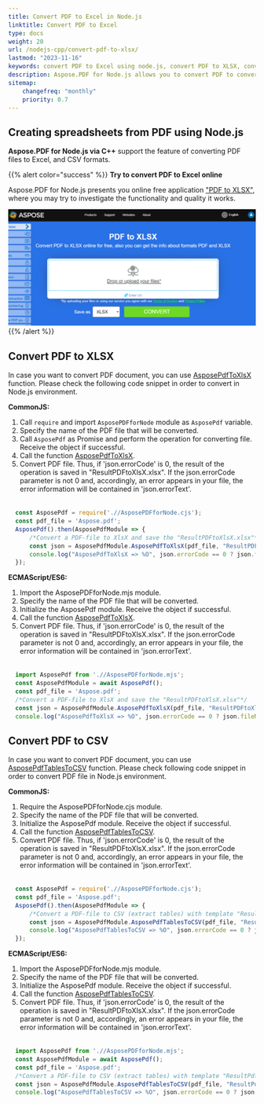 ```yaml
---
title: Convert PDF to Excel in Node.js
linktitle: Convert PDF to Excel
type: docs
weight: 20
url: /nodejs-cpp/convert-pdf-to-xlsx/
lastmod: "2023-11-16"
keywords: convert PDF to Excel using node.js, convert PDF to XLSX, convert PDF to CSV.
description: Aspose.PDF for Node.js allows you to convert PDF to convert PDF to XLSX, and CSV formats.
sitemap:
    changefreq: "monthly"
    priority: 0.7
---
```


## Creating spreadsheets from PDF using Node.js 

**Aspose.PDF for Node.js via C++** support the feature of converting PDF files to Excel, and CSV formats.

{{% alert color="success" %}}
**Try to convert PDF to Excel online**

Aspose.PDF for Node.js presents you online free application ["PDF to XLSX"](https://products.aspose.app/pdf/conversion/pdf-to-xlsx), where you may try to investigate the functionality and quality it works.

[![Aspose.PDF Convertion PDF to Excel with Free App](pdf_to_xlsx.png)](https://products.aspose.app/pdf/conversion/pdf-to-xlsx)
{{% /alert %}}

## Convert PDF to XLSX

In case you want to convert PDF document, you can use [AsposePdfToXlsX](https://reference.aspose.com/pdf/nodejs-cpp/convert/asposepdftoxlsx/) function. 
Please check the following code snippet in order to convert in Node.js environment.

**CommonJS:**

1. Call `require` and import `AsposePDFforNode` module as `AsposePdf` variable.
1. Specify the name of the PDF file that will be converted.
1. Call `AsposePdf` as Promise and perform the operation for converting file. Receive the object if successful.
1. Call the function [AsposePdfToXlsX](https://reference.aspose.com/pdf/nodejs-cpp/convert/asposepdftoxlsx/).
1. Convert PDF file. Thus, if 'json.errorCode' is 0, the result of the operation is saved in "ResultPDFtoXlsX.xlsx". If the json.errorCode parameter is not 0 and, accordingly, an error appears in your file, the error information will be contained in 'json.errorText'.

```js

  const AsposePdf = require('.//AsposePDFforNode.cjs');
  const pdf_file = 'Aspose.pdf';
  AsposePdf().then(AsposePdfModule => {
      /*Convert a PDF-file to XlsX and save the "ResultPDFtoXlsX.xlsx"*/
      const json = AsposePdfModule.AsposePdfToXlsX(pdf_file, "ResultPDFtoXlsX.xlsx");
      console.log("AsposePdfToXlsX => %O", json.errorCode == 0 ? json.fileNameResult : json.errorText);
  });
```

**ECMAScript/ES6:**

1. Import the AsposePDFforNode.mjs module.
1. Specify the name of the PDF file that will be converted.
1. Initialize the AsposePdf module. Receive the object if successful.
1. Call the function [AsposePdfToXlsX](https://reference.aspose.com/pdf/nodejs-cpp/convert/asposepdftoxlsx/).
1. Convert PDF file. Thus, if 'json.errorCode' is 0, the result of the operation is saved in "ResultPDFtoXlsX.xlsx". If the json.errorCode parameter is not 0 and, accordingly, an error appears in your file, the error information will be contained in 'json.errorText'.

```js

  import AsposePdf from './/AsposePDFforNode.mjs';
  const AsposePdfModule = await AsposePdf();
  const pdf_file = 'Aspose.pdf';
  /*Convert a PDF-file to XlsX and save the "ResultPDFtoXlsX.xlsx"*/
  const json = AsposePdfModule.AsposePdfToXlsX(pdf_file, "ResultPDFtoXlsX.xlsx");
  console.log("AsposePdfToXlsX => %O", json.errorCode == 0 ? json.fileNameResult : json.errorText);
```

## Convert PDF to CSV

In case you want to convert PDF document, you can use [AsposePdfTablesToCSV](https://reference.aspose.com/pdf/nodejs-cpp/convert/asposepdftablestocsv/) function. 
Please check following code snippet in order to convert PDF file in Node.js environment.

**CommonJS:**

1. Require the AsposePDFforNode.cjs module.
1. Specify the name of the PDF file that will be converted.
1. Initialize the AsposePdf module. Receive the object if successful.
1. Call the function [AsposePdfTablesToCSV](https://reference.aspose.com/pdf/nodejs-cpp/convert/asposepdftablestocsv/).
1. Convert PDF file. Thus, if 'json.errorCode' is 0, the result of the operation is saved in "ResultPDFtoXlsX.xlsx". If the json.errorCode parameter is not 0 and, accordingly, an error appears in your file, the error information will be contained in 'json.errorText'.

```js

  const AsposePdf = require('.//AsposePDFforNode.cjs');
  const pdf_file = 'Aspose.pdf';
  AsposePdf().then(AsposePdfModule => {
      /*Convert a PDF-file to CSV (extract tables) with template "ResultPdfTablesToCSV{0:D2}.csv" ({0}, {0:D2}, {0:D3}, ... format page number), TAB as delimiter and save*/
      const json = AsposePdfModule.AsposePdfTablesToCSV(pdf_file, "ResultPdfTablesToCSV{0:D2}.csv", "\t");
      console.log("AsposePdfTablesToCSV => %O", json.errorCode == 0 ? json.filesNameResult : json.errorText);
  });
```

**ECMAScript/ES6:**

1. Import the AsposePDFforNode.mjs module.
1. Specify the name of the PDF file that will be converted.
1. Initialize the AsposePdf module. Receive the object if successful.
1. Call the function [AsposePdfTablesToCSV](https://reference.aspose.com/pdf/nodejs-cpp/convert/asposepdftablestocsv/).
1. Convert PDF file. Thus, if 'json.errorCode' is 0, the result of the operation is saved in "ResultPDFtoXlsX.xlsx". If the json.errorCode parameter is not 0 and, accordingly, an error appears in your file, the error information will be contained in 'json.errorText'.

```js

  import AsposePdf from './/AsposePDFforNode.mjs';
  const AsposePdfModule = await AsposePdf();
  const pdf_file = 'Aspose.pdf';
  /*Convert a PDF-file to CSV (extract tables) with template "ResultPdfTablesToCSV{0:D2}.csv" ({0}, {0:D2}, {0:D3}, ... format page number), TAB as delimiter and save*/
  const json = AsposePdfModule.AsposePdfTablesToCSV(pdf_file, "ResultPdfTablesToCSV{0:D2}.csv", "\t");
  console.log("AsposePdfTablesToCSV => %O", json.errorCode == 0 ? json.filesNameResult : json.errorText);
```